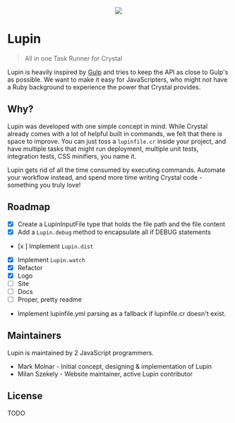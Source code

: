<p align="center">
  <img src="https://github.com/molnarmark/lupin/blob/master/assets/logo.png"/>
</p>

# Lupin

> All in one Task Runner for Crystal

Lupin is heavily inspired by [Gulp]("http://gulpjs.com") and tries to keep the API as close to Gulp's as possible.
We want to make it easy for JavaScripters, who might not have a Ruby background to experience the power that Crystal provides.


## Why?
Lupin was developed with one simple concept in mind. While Crystal already comes with a lot of helpful built in commands, we felt that there is space to improve. You can just toss a `lupinfile.cr` inside your project, and have multiple tasks that might run deployment, multiple unit tests, integration tests, CSS minifiers, you name it.

Lupin gets rid of all the time consumed by executing commands. Automate your workflow instead, and spend more time writing Crystal code - something you truly love!

## Roadmap

- [x] Create a LupinInputFile type that holds the file path and the file content
- [x] Add a `Lupin.debug` method to encapsulate all if DEBUG statements
- [x ] Implement `Lupin.dist`
- [x] Implement `Lupin.watch`
- [x] Refactor
- [x] Logo
- [ ] Site
- [ ] Docs
- [ ] Proper, pretty readme
- Implement lupinfile.yml parsing as a fallback if lupinfile.cr doesn't exist.

## Maintainers

Lupin is maintained by 2 JavaScript programmers.
- Mark Molnar - Initial concept, designing & implementation of Lupin
- Milan Szekely - Website maintainer, active Lupin contributor

## License
TODO